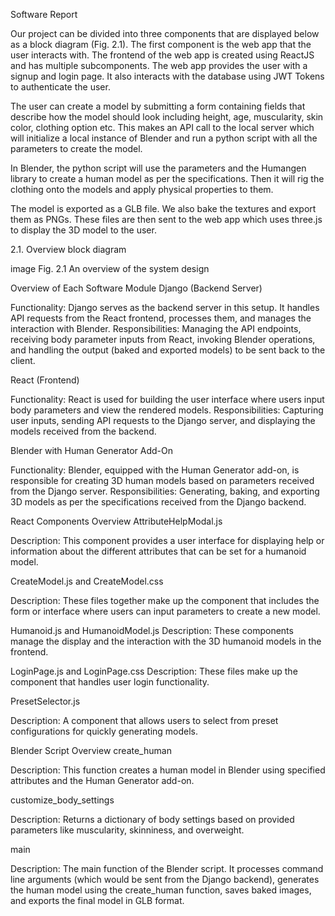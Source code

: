 Software Report

Our project can be divided into three components that are displayed below as a block diagram (Fig. 2.1). The first component is the web app that the user interacts with. The frontend of the web app is created using ReactJS and has multiple subcomponents. The web app provides the user with a signup and login page. It also interacts with the database using JWT Tokens to authenticate the user.

The user can create a model by submitting a form containing fields that describe how the model should look including height, age, muscularity, skin color, clothing option etc. This makes an API call to the local server which will initialize a local instance of Blender and run a python script with all the parameters to create the model.

In Blender, the python script will use the parameters and the Humangen library to create a human model as per the specifications. Then it will rig the clothing onto the models and apply physical properties to them.

The model is exported as a GLB file. We also bake the textures and export them as PNGs. These files are then sent to the web app which uses three.js to display the 3D model to the user.

2.1. Overview block diagram

image
Fig. 2.1 An overview of the system design

Overview of Each Software Module
Django (Backend Server)

Functionality: Django serves as the backend server in this setup. It handles API requests from the React frontend, processes them, and manages the interaction with Blender.
Responsibilities: Managing the API endpoints, receiving body parameter inputs from React, invoking Blender operations, and handling the output (baked and exported models) to be sent back to the client.

React (Frontend)

Functionality: React is used for building the user interface where users input body parameters and view the rendered models.
Responsibilities: Capturing user inputs, sending API requests to the Django server, and displaying the models received from the backend.

Blender with Human Generator Add-On

Functionality: Blender, equipped with the Human Generator add-on, is responsible for creating 3D human models based on parameters received from the Django server.
Responsibilities: Generating, baking, and exporting 3D models as per the specifications received from the Django backend.

React Components Overview
AttributeHelpModal.js

Description: This component provides a user interface for displaying help or information about the different attributes that can be set for a humanoid model.

CreateModel.js and CreateModel.css

Description: These files together make up the component that includes the form or interface where users can input parameters to create a new model.

Humanoid.js and HumanoidModel.js
Description: These components manage the display and the interaction with the 3D humanoid models in the frontend.

LoginPage.js and LoginPage.css
Description: These files make up the component that handles user login functionality.

PresetSelector.js

Description: A component that allows users to select from preset configurations for quickly generating models.

Blender Script Overview
create_human

Description: This function creates a human model in Blender using specified attributes and the Human Generator add-on.

customize_body_settings

Description: Returns a dictionary of body settings based on provided parameters like muscularity, skinniness, and overweight.

main

Description: The main function of the Blender script. It processes command line arguments (which would be sent from the Django backend), generates the human model using the create_human function, saves baked images, and exports the final model in GLB format.

